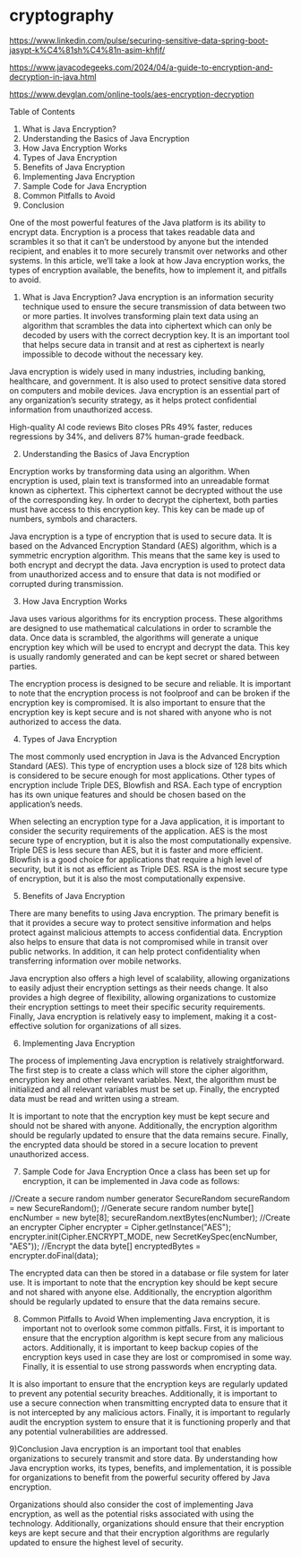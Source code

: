 # cryptography

https://www.linkedin.com/pulse/securing-sensitive-data-spring-boot-jasypt-k%C4%81sh%C4%81n-asim-khfjf/

https://www.javacodegeeks.com/2024/04/a-guide-to-encryption-and-decryption-in-java.html

https://www.devglan.com/online-tools/aes-encryption-decryption


Table of Contents
1) What is Java Encryption?
2) Understanding the Basics of Java Encryption
3) How Java Encryption Works
4) Types of Java Encryption
5) Benefits of Java Encryption
6) Implementing Java Encryption
7) Sample Code for Java Encryption
8) Common Pitfalls to Avoid
9) Conclusion


One of the most powerful features of the Java platform is its ability to encrypt data. Encryption is a process that takes readable data and scrambles it so that it can’t be understood by anyone but the intended recipient, and enables it to more securely transmit over networks and other systems. In this article, we’ll take a look at how Java encryption works, the types of encryption available, the benefits, how to implement it, and pitfalls to avoid.

1) What is Java Encryption?
Java encryption is an information security technique used to ensure the secure transmission of data between two or more parties. It involves transforming plain text data using an algorithm that scrambles the data into ciphertext which can only be decoded by users with the correct decryption key. It is an important tool that helps secure data in transit and at rest as ciphertext is nearly impossible to decode without the necessary key.

Java encryption is widely used in many industries, including banking, healthcare, and government. It is also used to protect sensitive data stored on computers and mobile devices. Java encryption is an essential part of any organization’s security strategy, as it helps protect confidential information from unauthorized access.

High-quality AI code reviews
Bito closes PRs 49% faster, reduces regressions by 34%, and delivers 87% human-grade feedback.


2) Understanding the Basics of Java Encryption
   
  Encryption works by transforming data using an algorithm. When encryption is used, plain text is transformed into an unreadable format known as ciphertext. This ciphertext cannot be decrypted without the use of the corresponding key. In order to decrypt the ciphertext, both parties must have access to this encryption key. This key can be made up of numbers, symbols and characters.
  
  Java encryption is a type of encryption that is used to secure data. It is based on the Advanced Encryption Standard (AES) algorithm, which is a symmetric encryption algorithm. This means that the same key is used to both encrypt and decrypt the data. Java encryption is used to protect data from unauthorized access and to ensure that data is not modified or corrupted during transmission.

3) How Java Encryption Works
   
  Java uses various algorithms for its encryption process. These algorithms are designed to use mathematical calculations in order to scramble the data. Once data is scrambled, the algorithms will generate a unique encryption key which will be used to encrypt and decrypt the data. This key is usually randomly generated and can be kept secret or shared between parties.
  
  The encryption process is designed to be secure and reliable. It is important to note that the encryption process is not foolproof and can be broken if the encryption key is compromised. It is also important to ensure that the encryption key is kept secure and is not shared with anyone who is not authorized to access the data.

4) Types of Java Encryption
   
The most commonly used encryption in Java is the Advanced Encryption Standard (AES). This type of encryption uses a block size of 128 bits which is considered to be secure enough for most applications. Other types of encryption include Triple DES, Blowfish and RSA. Each type of encryption has its own unique features and should be chosen based on the application’s needs.

When selecting an encryption type for a Java application, it is important to consider the security requirements of the application. AES is the most secure type of encryption, but it is also the most computationally expensive. Triple DES is less secure than AES, but it is faster and more efficient. Blowfish is a good choice for applications that require a high level of security, but it is not as efficient as Triple DES. RSA is the most secure type of encryption, but it is also the most computationally expensive.

5) Benefits of Java Encryption
   
There are many benefits to using Java encryption. The primary benefit is that it provides a secure way to protect sensitive information and helps protect against malicious attempts to access confidential data. Encryption also helps to ensure that data is not compromised while in transit over public networks. In addition, it can help protect confidentiality when transferring information over mobile networks.

Java encryption also offers a high level of scalability, allowing organizations to easily adjust their encryption settings as their needs change. It also provides a high degree of flexibility, allowing organizations to customize their encryption settings to meet their specific security requirements. Finally, Java encryption is relatively easy to implement, making it a cost-effective solution for organizations of all sizes.


6) Implementing Java Encryption
   
The process of implementing Java encryption is relatively straightforward. The first step is to create a class which will store the cipher algorithm, encryption key and other relevant variables. Next, the algorithm must be initialized and all relevant variables must be set up. Finally, the encrypted data must be read and written using a stream.

It is important to note that the encryption key must be kept secure and should not be shared with anyone. Additionally, the encryption algorithm should be regularly updated to ensure that the data remains secure. Finally, the encrypted data should be stored in a secure location to prevent unauthorized access.


7) Sample Code for Java Encryption
Once a class has been set up for encryption, it can be implemented in Java code as follows:

//Create a secure random number generator 
   SecureRandom secureRandom = new SecureRandom();
//Generate secure random number
 byte[] encNumber = new byte[8]; secureRandom.nextBytes(encNumber); 
//Create an encrypter Cipher encrypter = Cipher.getInstance("AES"); encrypter.init(Cipher.ENCRYPT_MODE, new SecretKeySpec(encNumber, "AES")); 
//Encrypt the data 
byte[] encryptedBytes = encrypter.doFinal(data);

The encrypted data can then be stored in a database or file system for later use. It is important to note that the encryption key should be kept secure and not shared with anyone else. Additionally, the encryption algorithm should be regularly updated to ensure that the data remains secure.

8) Common Pitfalls to Avoid
When implementing Java encryption, it is important not to overlook some common pitfalls. First, it is important to ensure that the encryption algorithm is kept secure from any malicious actors. Additionally, it is important to keep backup copies of the encryption keys used in case they are lost or compromised in some way. Finally, it is essential to use strong passwords when encrypting data.

It is also important to ensure that the encryption keys are regularly updated to prevent any potential security breaches. Additionally, it is important to use a secure connection when transmitting encrypted data to ensure that it is not intercepted by any malicious actors. Finally, it is important to regularly audit the encryption system to ensure that it is functioning properly and that any potential vulnerabilities are addressed.

9)Conclusion
Java encryption is an important tool that enables organizations to securely transmit and store data. By understanding how Java encryption works, its types, benefits, and implementation, it is possible for organizations to benefit from the powerful security offered by Java encryption.

Organizations should also consider the cost of implementing Java encryption, as well as the potential risks associated with using the technology. Additionally, organizations should ensure that their encryption keys are kept secure and that their encryption algorithms are regularly updated to ensure the highest level of security.



